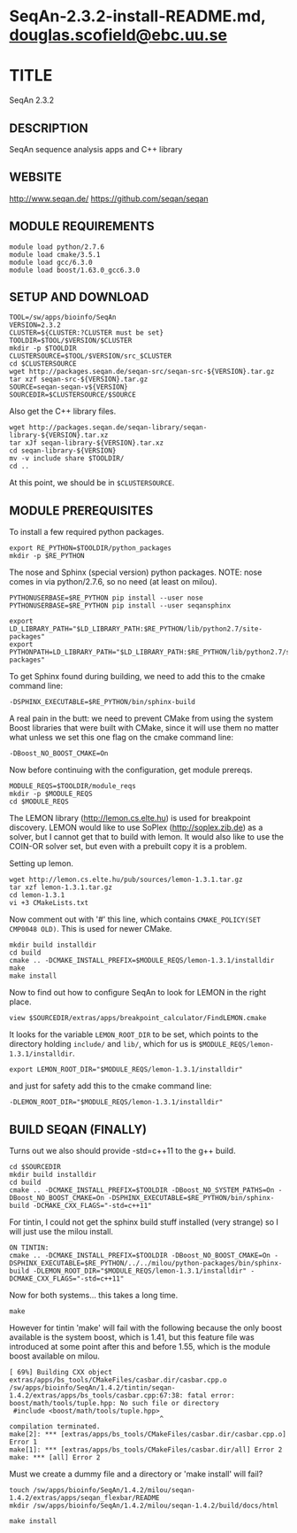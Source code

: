 # SeqAn-2.3.2-install-README.md, douglas.scofield@ebc.uu.se

TITLE
=====

SeqAn 2.3.2


DESCRIPTION
-----------

SeqAn sequence analysis apps and C++ library


WEBSITE
-------

<http://www.seqan.de/>
<https://github.com/seqan/seqan>


MODULE REQUIREMENTS
-------------------

    module load python/2.7.6
    module load cmake/3.5.1
    module load gcc/6.3.0
    module load boost/1.63.0_gcc6.3.0


SETUP AND DOWNLOAD
------------------

    TOOL=/sw/apps/bioinfo/SeqAn
    VERSION=2.3.2
    CLUSTER=${CLUSTER:?CLUSTER must be set}
    TOOLDIR=$TOOL/$VERSION/$CLUSTER
    mkdir -p $TOOLDIR
    CLUSTERSOURCE=$TOOL/$VERSION/src_$CLUSTER
    cd $CLUSTERSOURCE
    wget http://packages.seqan.de/seqan-src/seqan-src-${VERSION}.tar.gz
    tar xzf seqan-src-${VERSION}.tar.gz
    SOURCE=seqan-seqan-v${VERSION}
    SOURCEDIR=$CLUSTERSOURCE/$SOURCE

Also get the C++ library files.

    wget http://packages.seqan.de/seqan-library/seqan-library-${VERSION}.tar.xz
    tar xJf seqan-library-${VERSION}.tar.xz
    cd seqan-library-${VERSION}
    mv -v include share $TOOLDIR/
    cd ..

At this point, we should be in `$CLUSTERSOURCE`.


MODULE PREREQUISITES
--------------------

To install a few required python packages.

    export RE_PYTHON=$TOOLDIR/python_packages
    mkdir -p $RE_PYTHON

The nose and Sphinx (special version) python packages.  NOTE: nose comes in via
python/2.7.6, so no need (at least on milou).

    PYTHONUSERBASE=$RE_PYTHON pip install --user nose
    PYTHONUSERBASE=$RE_PYTHON pip install --user seqansphinx

    export LD_LIBRARY_PATH="$LD_LIBRARY_PATH:$RE_PYTHON/lib/python2.7/site-packages"
    export PYTHONPATH=LD_LIBRARY_PATH="$LD_LIBRARY_PATH:$RE_PYTHON/lib/python2.7/site-packages"

To get Sphinx found during building, we need to add this to the cmake command
line:

    -DSPHINX_EXECUTABLE=$RE_PYTHON/bin/sphinx-build

A real pain in the butt: we need to prevent CMake from using the system Boost
libraries that were built with CMake, since it will use them no matter what
unless we set this one flag on the cmake command line:

    -DBoost_NO_BOOST_CMAKE=On

Now before continuing with the configuration, get module prereqs.

    MODULE_REQS=$TOOLDIR/module_reqs
    mkdir -p $MODULE_REQS
    cd $MODULE_REQS

The LEMON library (http://lemon.cs.elte.hu) is used for breakpoint discovery.
LEMON would like to use SoPlex (http://soplex.zib.de) as a solver, but I cannot
get that to build with lemon.  It would also like to use the COIN-OR solver
set, but even with a prebuilt copy it is a problem.

Setting up lemon.

    wget http://lemon.cs.elte.hu/pub/sources/lemon-1.3.1.tar.gz
    tar xzf lemon-1.3.1.tar.gz
    cd lemon-1.3.1
    vi +3 CMakeLists.txt

Now comment out with '#' this line, which contains `CMAKE_POLICY(SET CMP0048 OLD)`.
This is used for newer CMake.

    mkdir build installdir
    cd build
    cmake .. -DCMAKE_INSTALL_PREFIX=$MODULE_REQS/lemon-1.3.1/installdir
    make
    make install

Now to find out how to configure SeqAn to look for LEMON in the right place.

    view $SOURCEDIR/extras/apps/breakpoint_calculator/FindLEMON.cmake

It looks for the variable `LEMON_ROOT_DIR` to be set, which points to the
directory holding `include/` and `lib/`, which for us is
`$MODULE_REQS/lemon-1.3.1/installdir`.

    export LEMON_ROOT_DIR="$MODULE_REQS/lemon-1.3.1/installdir"

and just for safety add this to the cmake command line:

    -DLEMON_ROOT_DIR="$MODULE_REQS/lemon-1.3.1/installdir"


BUILD SEQAN (FINALLY)
---------------------

Turns out we also should provide -std=c++11 to the g++ build.

    cd $SOURCEDIR
    mkdir build installdir
    cd build
    cmake .. -DCMAKE_INSTALL_PREFIX=$TOOLDIR -DBoost_NO_SYSTEM_PATHS=On -DBoost_NO_BOOST_CMAKE=On -DSPHINX_EXECUTABLE=$RE_PYTHON/bin/sphinx-build -DCMAKE_CXX_FLAGS="-std=c++11"

For tintin, I could not get the sphinx build stuff installed (very strange) so
I will just use the milou install.

    ON TINTIN:
    cmake .. -DCMAKE_INSTALL_PREFIX=$TOOLDIR -DBoost_NO_BOOST_CMAKE=On -DSPHINX_EXECUTABLE=$RE_PYTHON/../../milou/python-packages/bin/sphinx-build -DLEMON_ROOT_DIR="$MODULE_REQS/lemon-1.3.1/installdir" -DCMAKE_CXX_FLAGS="-std=c++11"

Now for both systems... this takes a long time.

    make

However for tintin 'make' will fail with the following because the only boost
available is the system boost, which is 1.41, but this feature file was
introduced at some point after this and before 1.55, which is the module boost
available on milou.

    [ 69%] Building CXX object extras/apps/bs_tools/CMakeFiles/casbar.dir/casbar.cpp.o
    /sw/apps/bioinfo/SeqAn/1.4.2/tintin/seqan-1.4.2/extras/apps/bs_tools/casbar.cpp:67:38: fatal error: boost/math/tools/tuple.hpp: No such file or directory
     #include <boost/math/tools/tuple.hpp>
                                          ^
    compilation terminated.
    make[2]: *** [extras/apps/bs_tools/CMakeFiles/casbar.dir/casbar.cpp.o] Error 1
    make[1]: *** [extras/apps/bs_tools/CMakeFiles/casbar.dir/all] Error 2
    make: *** [all] Error 2


Must we create a dummy file and a directory or 'make install' will fail?

    touch /sw/apps/bioinfo/SeqAn/1.4.2/milou/seqan-1.4.2/extras/apps/seqan_flexbar/README
    mkdir /sw/apps/bioinfo/SeqAn/1.4.2/milou/seqan-1.4.2/build/docs/html

    make install


